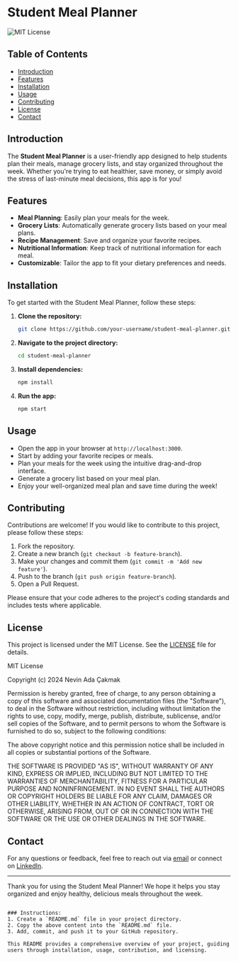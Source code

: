 # Student Meal Planner

![MIT License](https://img.shields.io/badge/License-MIT-green.svg)

## Table of Contents
- [Introduction](#introduction)
- [Features](#features)
- [Installation](#installation)
- [Usage](#usage)
- [Contributing](#contributing)
- [License](#license)
- [Contact](#contact)

## Introduction

The **Student Meal Planner** is a user-friendly app designed to help students plan their meals, manage grocery lists, and stay organized throughout the week. Whether you're trying to eat healthier, save money, or simply avoid the stress of last-minute meal decisions, this app is for you!

## Features

- **Meal Planning**: Easily plan your meals for the week.
- **Grocery Lists**: Automatically generate grocery lists based on your meal plans.
- **Recipe Management**: Save and organize your favorite recipes.
- **Nutritional Information**: Keep track of nutritional information for each meal.
- **Customizable**: Tailor the app to fit your dietary preferences and needs.

## Installation

To get started with the Student Meal Planner, follow these steps:

1. **Clone the repository:**
   ```bash
   git clone https://github.com/your-username/student-meal-planner.git
   ```
2. **Navigate to the project directory:**
   ```bash
   cd student-meal-planner
   ```
3. **Install dependencies:**
   ```bash
   npm install
   ```
4. **Run the app:**
   ```bash
   npm start
   ```

## Usage

- Open the app in your browser at `http://localhost:3000`.
- Start by adding your favorite recipes or meals.
- Plan your meals for the week using the intuitive drag-and-drop interface.
- Generate a grocery list based on your meal plan.
- Enjoy your well-organized meal plan and save time during the week!

## Contributing

Contributions are welcome! If you would like to contribute to this project, please follow these steps:

1. Fork the repository.
2. Create a new branch (`git checkout -b feature-branch`).
3. Make your changes and commit them (`git commit -m 'Add new feature'`).
4. Push to the branch (`git push origin feature-branch`).
5. Open a Pull Request.

Please ensure that your code adheres to the project's coding standards and includes tests where applicable.

## License

This project is licensed under the MIT License. See the [LICENSE](./LICENSE) file for details.

MIT License

Copyright (c) 2024 Nevin Ada Çakmak

Permission is hereby granted, free of charge, to any person obtaining a copy
of this software and associated documentation files (the "Software"), to deal
in the Software without restriction, including without limitation the rights
to use, copy, modify, merge, publish, distribute, sublicense, and/or sell
copies of the Software, and to permit persons to whom the Software is
furnished to do so, subject to the following conditions:

The above copyright notice and this permission notice shall be included in all
copies or substantial portions of the Software.

THE SOFTWARE IS PROVIDED "AS IS", WITHOUT WARRANTY OF ANY KIND, EXPRESS OR
IMPLIED, INCLUDING BUT NOT LIMITED TO THE WARRANTIES OF MERCHANTABILITY,
FITNESS FOR A PARTICULAR PURPOSE AND NONINFRINGEMENT. IN NO EVENT SHALL THE
AUTHORS OR COPYRIGHT HOLDERS BE LIABLE FOR ANY CLAIM, DAMAGES OR OTHER
LIABILITY, WHETHER IN AN ACTION OF CONTRACT, TORT OR OTHERWISE, ARISING FROM,
OUT OF OR IN CONNECTION WITH THE SOFTWARE OR THE USE OR OTHER DEALINGS IN THE
SOFTWARE.

## Contact

For any questions or feedback, feel free to reach out via [email](mailto:nevinadacakmak@hotmail.com) or connect on [LinkedIn](https://www.linkedin.com/in/nevin-ada-cakmak/).

---

Thank you for using the Student Meal Planner! We hope it helps you stay organized and enjoy healthy, delicious meals throughout the week.
```

### Instructions:
1. Create a `README.md` file in your project directory.
2. Copy the above content into the `README.md` file.
3. Add, commit, and push it to your GitHub repository.

This README provides a comprehensive overview of your project, guiding users through installation, usage, contribution, and licensing.
